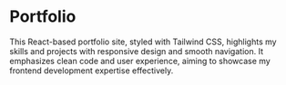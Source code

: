 # Portfolio
This React-based portfolio site, styled with Tailwind CSS, highlights my skills and projects with responsive design and smooth navigation. It emphasizes clean code and user experience, aiming to showcase my frontend development expertise effectively.

